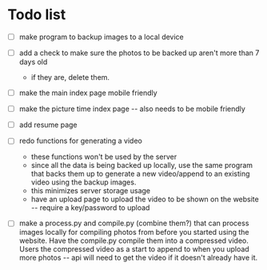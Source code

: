# Todo list
-[ ] make program to backup images to a local device
-[ ] add a check to make sure the photos to be backed up aren't more than 7 days old
    - if they are, delete them.
-[ ] make the main index page mobile friendly
-[ ] make the picture time index page -- also needs to be mobile friendly
-[ ] add resume page
-[ ] redo functions for generating a video
    - these functions won't be used by the server
    - since all the data is being backed up locally, use the same program that backs them up to generate
    a new video/append to an existing video using the backup images.
    - this minimizes server storage usage
    - have an upload page to upload the video to be shown on the website -- require a key/password to upload
    
-[ ] make a process.py and compile.py (combine them?) that can process images locally for compiling photos
  from before you started using the website. Have the compile.py compile them into a compressed video. Users
  the compressed video as a start to append to when you upload more photos -- api will need to get the video
  if it doesn't already have it.

